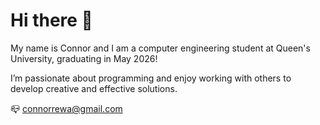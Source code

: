 # Hi there 👋 

My name is Connor and I am a computer engineering student at Queen's University, graduating in May 2026! 

I’m passionate about programming and enjoy working with others to develop creative and effective solutions.

📪 connorrewa@gmail.com
